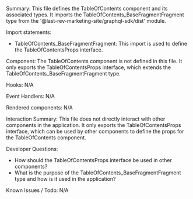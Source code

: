 Summary:
This file defines the TableOfContents component and its associated types. It imports the TableOfContents_BaseFragmentFragment type from the '@last-rev-marketing-site/graphql-sdk/dist' module.

Import statements:
- TableOfContents_BaseFragmentFragment: This import is used to define the TableOfContentsProps interface.

Component:
The TableOfContents component is not defined in this file. It only exports the TableOfContentsProps interface, which extends the TableOfContents_BaseFragmentFragment type.

Hooks:
N/A

Event Handlers:
N/A

Rendered components:
N/A

Interaction Summary:
This file does not directly interact with other components in the application. It only exports the TableOfContentsProps interface, which can be used by other components to define the props for the TableOfContents component.

Developer Questions:
- How should the TableOfContentsProps interface be used in other components?
- What is the purpose of the TableOfContents_BaseFragmentFragment type and how is it used in the application?

Known Issues / Todo:
N/A